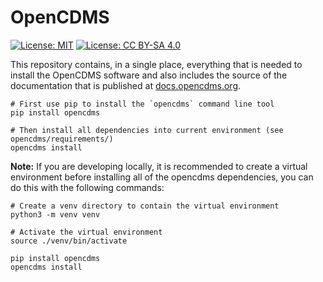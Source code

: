 # OpenCDMS

[![License: MIT](https://img.shields.io/badge/License-MIT-yellow.svg)](https://opensource.org/licenses/MIT) [![License: CC BY-SA 4.0](https://img.shields.io/badge/License-CC%20BY--SA%204.0-lightgrey.svg)](https://creativecommons.org/licenses/by-sa/4.0/)

This repository contains, in a single place, everything that is needed to install the OpenCDMS software and also includes the source of the documentation that is published at [docs.opencdms.org](https://docs.opencdms.org).

```
# First use pip to install the `opencdms` command line tool
pip install opencdms

# Then install all dependencies into current environment (see opencdms/requirements/)
opencdms install

```

**Note:** If you are developing locally, it is recommended to create a virtual environment before installing all of the opencdms dependencies, you can do this with the following commands:
```
# Create a venv directory to contain the virtual environment
python3 -m venv venv

# Activate the virtual environment
source ./venv/bin/activate

pip install opencdms
opencdms install

```
